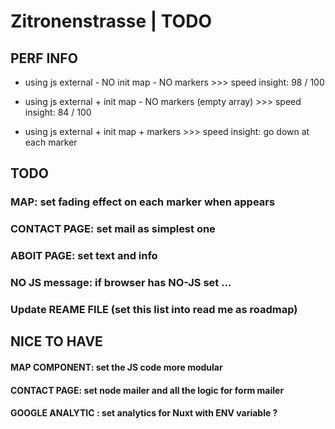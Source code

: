 Zitronenstrasse | TODO
===================

## PERF INFO

- using js external - NO init map - NO markers >>> speed insight: 98 / 100

- using js external + init map - NO markers (empty array) >>> speed insight: 84 / 100

- using js external + init map + markers >>> speed insight: go down at each marker




## TODO

### MAP: set fading effect on each marker when appears

### CONTACT PAGE: set mail as simplest one

### ABOIT PAGE: set text and info

### NO JS message: if browser has NO-JS set ...

### Update REAME FILE (set this list into read me as roadmap)




## NICE TO HAVE

#### MAP COMPONENT: set the JS code more modular

#### CONTACT PAGE: set node mailer and all the logic for form mailer

#### GOOGLE ANALYTIC : set analytics for Nuxt with ENV variable ?
